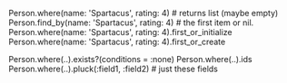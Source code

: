 Person.where(name: 'Spartacus', rating: 4) # returns list (maybe empty)
Person.find_by(name: 'Spartacus', rating: 4) # the first item or nil.
Person.where(name: 'Spartacus', rating: 4).first_or_initialize
Person.where(name: 'Spartacus', rating: 4).first_or_create

Person.where(..).exists?(conditions = :none)
Person.where(..).ids
Person.where(..).pluck(:field1, :field2) # just these fields

